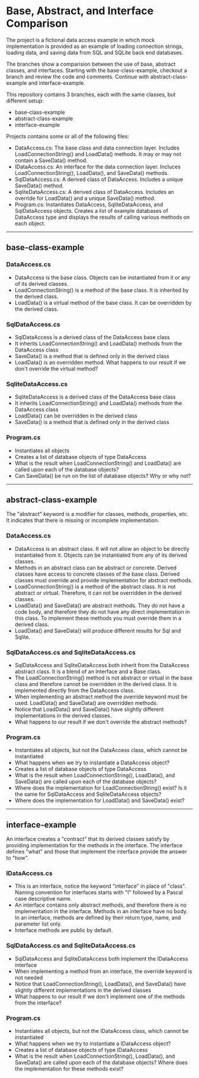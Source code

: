 # Base, Abstract, and Interface Comparison

The project is a fictional data access example in which mock implementation is provided as an example of loading connection strings, loading data, and saving data from SQL and SQLite back end databases.

The branches show a comparision between the use of base, abstract classes, and interfaces.  Starting with the base-class-example, checkout a branch and review the code and comments.  Continue with abstract-class-example and interface-example.

This repository contains 3 branches, each with the same classes, but different setup:
- base-class-example
- abstract-class-example
- interface-example

Projects contains some or all of the following files:
- DataAccess.cs: The base class and data connection layer.  Includes LoadConnectionString() and LoadData() methods.  It may or may not contain a SaveData() method.
- IDataAccess.cs: An interface for the data connection layer.  Incluces LoadConnectionString(), LoadData(), and SaveData() methods.
- SqlDataAccess.cs: A derived class of DataAccess.  Includes a unique SaveData() method.
- SqliteDataAccess.cs: A derived class of DataAccess.  Includes an override for LoadData() and a unique SaveData() method.
- Program.cs: Instantiates DataAccess, SqliteDataAccess, and SqlDataAccess objects.  Creates a list of example databases of DataAccess type and displays the results of calling various methods on each object.

---

## base-class-example

### DataAccess.cs

- DataAccess is the base class.  Objects can be instantiated from it or any of its derived classes.
- LoadConnectionString() is a method of the base class.  It is inherited by the derived class.
- LoadData() is a virtual method of the base class.  It can be overridden by the derived class.

### SqlDataAccess.cs

- SqlDataAccess is a derived class of the DataAccess base class
- It inherits LoadConnectionString() and LoadData() methods from the DataAccess class
- SaveData() is a method that is defined only in the derived class
- LoadData() is an overridden method.  What happens to our result if we don't override the virtual method?

### SqliteDataAccess.cs

- SqliteDataAccess is a derived class of the DataAccess base class
- It inherits LoadConnectionString() and LoadData() methods from the DataAccess class
- LoadData() can be overridden in the derived class
- SaveData() is a method that is defined only in the derived class

### Program.cs

- Instantiates all objects
- Creates a list of database objects of type DataAccess
- What is the result when LoadConnectionString() and LoadData() are called upon each of the database objects?
- Can SaveData() be run on the list of database objects?  Why or why not?

--- 

## abstract-class-example

The "abstract" keyword is a modifier for classes, methods, properties, etc.  It indicates that there is missing or incomplete implementation.

### DataAccess.cs

- DataAccess is an abstract class.  It will not allow an object to be directly instantiated from it.  Objects can be instantiated from any of its derived classes.
- Methods in an abstract class can be abstract or concrete.  Derived classes have access to concrete classes of the base class.  Derived classes must override and provide implementation for abstract methods.
- LoadConnectionString() is a method of the abstract class.  It is not abstract or virtual.  Therefore, it can not be overridden in the derived classes.
- LoadData() and SaveData() are abstract methods.  They do not have a code body, and therefore they do not have any direct implementation in this class. To implement these methods you must override them in a derived class.
- LoadData() and SaveData() will produce different results for Sql and Sqlite.

### SqlDataAccess.cs and SqliteDataAccess.cs

- SqlDataAccess and SqliteDataAccess both inherit from the DataAccess abstract class.  It is a blend of an Interface and a Base class.
- The LoadConnectionString() method is not abstract or virtual in the base class and therefore cannot be overridden in the derived class.  It is implemented directly from the DataAccess class.
- When implementing an abstract method the override keyword must be used.  LoadData() and SaveData() are overridden methods. 
- Notice that LoadData() and SaveData() have slightly different implementations in the derived classes. 
- What happens to our result if we don't override the abstract methods?

### Program.cs

- Instantiates all objects, but not the DataAccess class, which cannot be instantiated
- What happens when we try to instantiate a DataAccess object?
- Creates a list of database objects of type DataAccess
- What is the result when LoadConnectionString(), LoadData(), and SaveData() are called upon each of the database objects?
- Where does the implementation for LoadConnectionString() exist?  Is it the same for SqlDataAccess and SqliteDataAccess objects?
- Where does the implementation for LoadData() and SaveData() exist?

---

## interface-example

An interface creates a "contract" that its derived classes satisfy by providing implementation for the methods in the interface.  The interface defines "what" and those that implement the interface provide the answer to "how".

### IDataAccess.cs

- This is an interface, notice the keyword "interface" in place of "class".  Naming convention for interfaces starts with "I" followed by a Pascal case descriptive name.
- An interface contains only abstract methods, and therefore there is no implementation in the interface.  Methods in an interface have no body.  In an interface, methods are defined by their return type, name, and parameter list only.
- Interface methods are public by default.  

### SqlDataAccess.cs and SqliteDataAccess.cs

- SqlDataAccess and SqliteDataAccess both implement the IDataAccess interface
- When implementing a method from an interface, the override keyword is not needed
- Notice that LoadConnectionString(), LoadData(), and SaveData() have slightly different implementations in the derived classes 
- What happens to our result if we don't implement one of the methods from the interface?

### Program.cs

- Instantiates all objects, but not the IDataAccess class, which cannot be instantiated
- What happens when we try to instantiate a IDataAccess object?
- Creates a list of database objects of type IDataAccess
- What is the result when LoadConnectionString(), LoadData(), and SaveData() are called upon each of the database objects?  Where does the implementation for these methods exist?  
